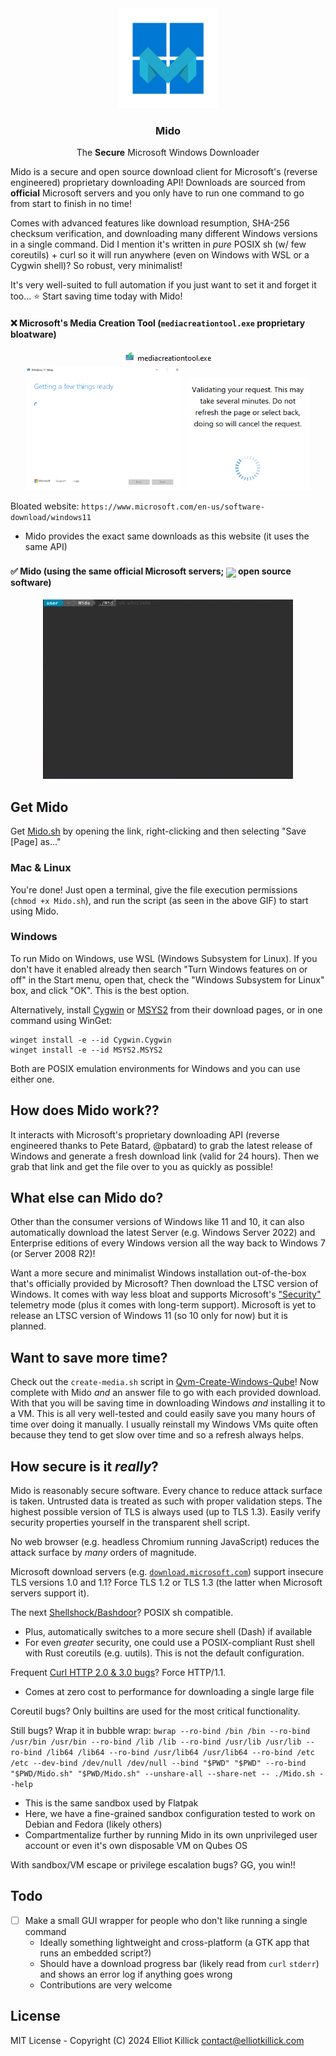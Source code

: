 <div align="center">
    <a href="https://github.com/ElliotKillick/Mido">
        <img width="160" src="assets/logo.png" alt="Logo" />
    </a>
</div>

<h3 align="center">
    Mido
</h3>

<p align="center">
    The <b>Secure</b> Microsoft Windows Downloader
</p>

Mido is a secure and open source download client for Microsoft's (reverse engineered) proprietary downloading API! Downloads are sourced from **official** Microsoft servers and you only have to run one command to go from start to finish in no time!

Comes with advanced features like download resumption, SHA-256 checksum verification, and downloading many different Windows versions in a single command. Did I mention it's written in *pure* POSIX sh (w/ few coreutils) + curl so it will run anywhere (even on Windows with WSL or a Cygwin shell)? So robust, very minimalist!

It's very well-suited to full automation if you just want to set it and forget it too... ⭐ Start saving time today with Mido!

#### ❌ Microsoft's Media Creation Tool (`mediacreationtool.exe` proprietary bloatware)

<p align="center">
    <img src="assets/bloatware1.png" alt="Microsoft's proprietary bloatware executable"></img>
    <br />
    <img src="assets/bloatware2.png" width="250px" alt="Microsoft's proprietary bloatware"></img>
    <img src="assets/bloatware3.png" width="200px" alt="Microsoft's bloatware"></img>
</p>

Bloated website: `https://www.microsoft.com/en-us/software-download/windows11`
- Mido provides the exact same downloads as this website (it uses the same API)

#### ✅ Mido (using the **same** official Microsoft servers; <img src="https://awesome.re/badge.svg" style="position: relative; top: 5px;"></img> open source software)

<p align="center">
    <img src="assets/demo.gif" width="400" alt="Project demo GIF"></img>
</p>

## Get Mido

Get [Mido.sh](https://raw.githubusercontent.com/ElliotKillick/Mido/main/Mido.sh) by opening the link, right-clicking and then selecting "Save [Page] as..."

### Mac & Linux

You're done! Just open a terminal, give the file execution permissions (`chmod +x Mido.sh`), and run the script (as seen in the above GIF) to start using Mido.

### Windows

To run Mido on Windows, use WSL (Windows Subsystem for Linux). If you don't have it enabled already then search "Turn Windows features on or off" in the Start menu, open that, check the "Windows Subsystem for Linux" box, and click "OK". This is the best option.

Alternatively, install [Cygwin](https://www.cygwin.com/install.html) or [MSYS2](https://www.msys2.org/#installation) from their download pages, or in one command using WinGet:

```
winget install -e --id Cygwin.Cygwin
winget install -e --id MSYS2.MSYS2
```

Both are POSIX emulation environments for Windows and you can use either one.

## How does Mido work??

It interacts with Microsoft's proprietary downloading API (reverse engineered thanks to Pete Batard, @pbatard) to grab the latest release of Windows and generate a fresh download link (valid for 24 hours). Then we grab that link and get the file over to you as quickly as possible!

## What else can Mido do?

Other than the consumer versions of Windows like 11 and 10, it can also automatically download the latest Server (e.g. Windows Server 2022) and Enterprise editions of every Windows version all the way back to Windows 7 (or Server 2008 R2)!

Want a more secure and minimalist Windows installation out-of-the-box that's officially provided by Microsoft? Then download the LTSC version of Windows. It comes with way less bloat and supports Microsoft's ["Security"](https://learn.microsoft.com/en-us/windows/privacy/configure-windows-diagnostic-data-in-your-organization#diagnostic-data-settings) telemetry mode (plus it comes with long-term support). Microsoft is yet to release an LTSC version of Windows 11 (so 10 only for now) but it is planned.

## Want to save more time?

Check out the `create-media.sh` script in [Qvm-Create-Windows-Qube](https://github.com/ElliotKillick/qvm-create-windows-qube/tree/master/windows)! Now complete with Mido *and* an answer file to go with each provided download. With that you will be saving time in downloading Windows *and* installing it to a VM. This is all very well-tested and could easily save you many hours of time over doing it manually. I usually reinstall my Windows VMs quite often because they tend to get slow over time and so a refresh always helps.

## How secure is it *really*?

Mido is reasonably secure software. Every chance to reduce attack surface is taken. Untrusted data is treated as such with proper validation steps. The highest possible version of TLS is always used (up to TLS 1.3). Easily verify security properties yourself in the transparent shell script.

No web browser (e.g. headless Chromium running JavaScript) reduces the attack surface by *many* orders of magnitude.

Microsoft download servers (e.g. [`download.microsoft.com`](https://www.ssllabs.com/ssltest/analyze.html?d=download.microsoft.com)) support insecure TLS versions 1.0 and 1.1? Force TLS 1.2 or TLS 1.3 (the latter when Microsoft servers support it).

The next [Shellshock/Bashdoor](https://en.wikipedia.org/wiki/Shellshock_(software_bug))? POSIX sh compatible.
- Plus, automatically switches to a more secure shell (Dash) if available
- For even *greater* security, one could use a POSIX-compliant Rust shell with Rust coreutils (e.g. uutils). This is not the default configuration.

Frequent [Curl HTTP 2.0 & 3.0 bugs](https://github.com/curl/curl/issues?q=is%3Aissue+label%3Acrash)? Force HTTP/1.1.
- Comes at zero cost to performance for downloading a single large file

Coreutil bugs? Only builtins are used for the most critical functionality.

Still bugs? Wrap it in bubble wrap: `bwrap --ro-bind /bin /bin --ro-bind /usr/bin /usr/bin --ro-bind /lib /lib --ro-bind /usr/lib /usr/lib --ro-bind /lib64 /lib64 --ro-bind /usr/lib64 /usr/lib64 --ro-bind /etc /etc --dev-bind /dev/null /dev/null --bind "$PWD" "$PWD" --ro-bind "$PWD/Mido.sh" "$PWD/Mido.sh" --unshare-all --share-net -- ./Mido.sh --help`
- This is the same sandbox used by Flatpak
- Here, we have a fine-grained sandbox configuration tested to work on Debian and Fedora (likely others)
- Compartmentalize further by running Mido in its own unprivileged user account or even it's own disposable VM on Qubes OS

With sandbox/VM escape or privilege escalation bugs? GG, you win!!

## Todo

- [ ] Make a small GUI wrapper for people who don't like running a single command
    - Ideally something lightweight and cross-platform (a GTK app that runs an embedded script?)
    - Should have a download progress bar (likely read from `curl` `stderr`) and shows an error log if anything goes wrong
    - Contributions are very welcome

## License

MIT License - Copyright (C) 2024 Elliot Killick <contact@elliotkillick.com>
